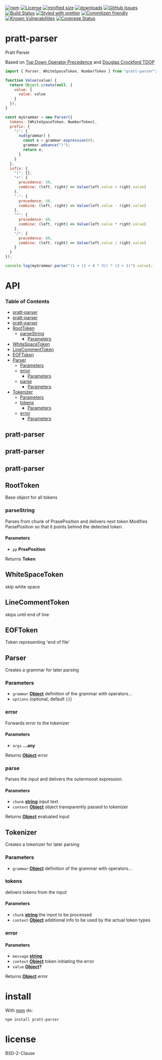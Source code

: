 [![npm](https://img.shields.io/npm/v/pratt-parser.svg)](https://www.npmjs.com/package/pratt-parser)
[![License](https://img.shields.io/badge/License-BSD%203--Clause-blue.svg)](https://opensource.org/licenses/BSD-3-Clause)
[![minified size](https://badgen.net/bundlephobia/min/pratt-parser)](https://bundlephobia.com/result?p=pratt-parser)
[![downloads](http://img.shields.io/npm/dm/pratt-parser.svg?style=flat-square)](https://npmjs.org/package/pratt-parser)
[![GitHub Issues](https://img.shields.io/github/issues/arlac77/pratt-parser.svg?style=flat-square)](https://github.com/arlac77/pratt-parser/issues)
[![Build Status](https://img.shields.io/endpoint.svg?url=https%3A%2F%2Factions-badge.atrox.dev%2Farlac77%2Fpratt-parser%2Fbadge&style=flat)](https://actions-badge.atrox.dev/arlac77/pratt-parser/goto)
[![Styled with prettier](https://img.shields.io/badge/styled_with-prettier-ff69b4.svg)](https://github.com/prettier/prettier)
[![Commitizen friendly](https://img.shields.io/badge/commitizen-friendly-brightgreen.svg)](http://commitizen.github.io/cz-cli/)
[![Known Vulnerabilities](https://snyk.io/test/github/arlac77/pratt-parser/badge.svg)](https://snyk.io/test/github/arlac77/pratt-parser)
[![Coverage Status](https://coveralls.io/repos/arlac77/pratt-parser/badge.svg)](https://coveralls.io/github/arlac77/pratt-parser)

# pratt-parser

Pratt Parser

Based on
[Top Down Operator Precedence](https://tdop.github.io) and
[Douglas Crockford TDOP](https://github.com/douglascrockford/TDOP)

<!-- skip-example -->

```javascript
import { Parser, WhiteSpaceToken, NumberToken } from "pratt-parser";

function Value(value) {
  return Object.create(null, {
    value: {
      value: value
    }
  });
}

const myGrammar = new Parser({
  tokens: [WhiteSpaceToken, NumberToken],
  prefix: {
    "(": {
      nud(grammar) {
        const e = grammar.expression(0);
        grammar.advance(")");
        return e;
      }
    }
  },
  infix: {
    ")": {},
    "+": {
      precedence: 50,
      combine: (left, right) => Value(left.value + right.value)
    },
    "-": {
      precedence: 50,
      combine: (left, right) => Value(left.value - right.value)
    },
    "*": {
      precedence: 60,
      combine: (left, right) => Value(left.value * right.value)
    },
    "/": {
      precedence: 60,
      combine: (left, right) => Value(left.value / right.value)
    }
  }
});

console.log(myGrammar.parse("(1 + (1 + 4 * 3)) * (2 + 1)").value);
```

# API

<!-- Generated by documentation.js. Update this documentation by updating the source code. -->

### Table of Contents

*   [pratt-parser](#pratt-parser)
*   [pratt-parser](#pratt-parser-1)
*   [pratt-parser](#pratt-parser-2)
*   [RootToken](#roottoken)
    *   [parseString](#parsestring)
        *   [Parameters](#parameters)
*   [WhiteSpaceToken](#whitespacetoken)
*   [LineCommentToken](#linecommenttoken)
*   [EOFToken](#eoftoken)
*   [Parser](#parser)
    *   [Parameters](#parameters-1)
    *   [error](#error)
        *   [Parameters](#parameters-2)
    *   [parse](#parse)
        *   [Parameters](#parameters-3)
*   [Tokenizer](#tokenizer)
    *   [Parameters](#parameters-4)
    *   [tokens](#tokens)
        *   [Parameters](#parameters-5)
    *   [error](#error-1)
        *   [Parameters](#parameters-6)

## pratt-parser

## pratt-parser

## pratt-parser

## RootToken

Base object for all tokens

### parseString

Parses from chunk of PrasePosition and delivers next token
Modifies ParsePosition so that it points behind the detected token.

#### Parameters

*   `pp` **PrsePosition** 

Returns **Token** 

## WhiteSpaceToken

skip white space

## LineCommentToken

skips until end of line

## EOFToken

Token representing 'end of file'

## Parser

Creates a grammar for later parsing

### Parameters

*   `grammar` **[Object](https://developer.mozilla.org/docs/Web/JavaScript/Reference/Global_Objects/Object)** definition of the grammar with operators...
*   `options`   (optional, default `{}`)

### error

Forwards error to the tokenizer

#### Parameters

*   `args` **...any** 

Returns **[Object](https://developer.mozilla.org/docs/Web/JavaScript/Reference/Global_Objects/Object)** error

### parse

Parses the input and delivers the outermoost expression.

#### Parameters

*   `chunk` **[string](https://developer.mozilla.org/docs/Web/JavaScript/Reference/Global_Objects/String)** input text
*   `context` **[Object](https://developer.mozilla.org/docs/Web/JavaScript/Reference/Global_Objects/Object)** object transparently passed to tokenizer

Returns **[Object](https://developer.mozilla.org/docs/Web/JavaScript/Reference/Global_Objects/Object)** evaluated input

## Tokenizer

Creates a tokenizer for later parsing

### Parameters

*   `grammar` **[Object](https://developer.mozilla.org/docs/Web/JavaScript/Reference/Global_Objects/Object)** definition of the grammar with operators...

### tokens

delivers tokens from the input

#### Parameters

*   `chunk` **[string](https://developer.mozilla.org/docs/Web/JavaScript/Reference/Global_Objects/String)** the input to be processed
*   `context` **[Object](https://developer.mozilla.org/docs/Web/JavaScript/Reference/Global_Objects/Object)** additional info to be used by the actual token types

### error

#### Parameters

*   `message` **[string](https://developer.mozilla.org/docs/Web/JavaScript/Reference/Global_Objects/String)** 
*   `context` **[Object](https://developer.mozilla.org/docs/Web/JavaScript/Reference/Global_Objects/Object)** token initiating the error
*   `value` **[Object](https://developer.mozilla.org/docs/Web/JavaScript/Reference/Global_Objects/Object)?** 

Returns **[Object](https://developer.mozilla.org/docs/Web/JavaScript/Reference/Global_Objects/Object)** error

# install

With [npm](http://npmjs.org) do:

```shell
npm install pratt-parser
```

# license

BSD-2-Clause
